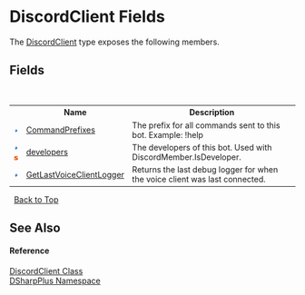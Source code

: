 # DiscordClient Fields
 

The <a href="8f8cbf24-03e9-53cc-389f-2ba10a699065">DiscordClient</a> type exposes the following members.


## Fields
&nbsp;<table><tr><th></th><th>Name</th><th>Description</th></tr><tr><td>![Public field](media/pubfield.gif "Public field")</td><td><a href="c37f2dc1-ef30-b5c4-3a75-8f9484761563">CommandPrefixes</a></td><td>
The prefix for all commands sent to this bot. Example: !help</td></tr><tr><td>![Public field](media/pubfield.gif "Public field")![Static member](media/static.gif "Static member")</td><td><a href="73f35aa9-6ef9-c8e4-4775-e4c921ec13e5">developers</a></td><td>
The developers of this bot. Used with DiscordMember.IsDeveloper.</td></tr><tr><td>![Public field](media/pubfield.gif "Public field")</td><td><a href="da269e04-c5d0-4595-10b9-cdcdc474416c">GetLastVoiceClientLogger</a></td><td>
Returns the last debug logger for when the voice client was last connected.</td></tr></table>&nbsp;
<a href="#discordclient-fields">Back to Top</a>

## See Also


#### Reference
<a href="8f8cbf24-03e9-53cc-389f-2ba10a699065">DiscordClient Class</a><br /><a href="503971eb-de5e-a570-9922-de9500a9b1cc">DSharpPlus Namespace</a><br />
